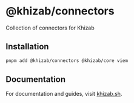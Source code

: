 # @khizab/connectors

Collection of connectors for Khizab

## Installation

```bash
pnpm add @khizab/connectors @khizab/core viem
```

## Documentation

For documentation and guides, visit [khizab.sh](https://khizab.sh).
